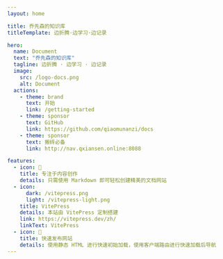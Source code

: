 ```yaml
---
layout: home

title: 乔先森的知识库
titleTemplate: 边折腾·边学习·边记录

hero:
  name: Document
  text: "乔先森的知识库"
  tagline: 边折腾 · 边学习 · 边记录
  image:
    src: /logo-docs.png
    alt: Document
  actions:
    - theme: brand
      text: 开始
      link: /getting-started
    - theme: sponsor
      text: GitHub
      link: https://github.com/qiaomunanzi/docs
    - theme: sponsor
      text: 搬砖必备
      link: http://nav.qxiansen.online:8088

features:
  - icon: 📝
    title: 专注于内容创作
    details: 只需使用 Markdown 即可轻松创建精美的文档网站
  - icon: 
      dark: /vitepress.png
      light: /vitepress-light.png
    title: VitePress
    details: 本站由 VitePress 定制搭建
    link: https://vitepress.dev/zh/
    linkText: VitePress
  - icon: 🚀
    title: 快速发布网站
    details: 使用静态 HTML 进行快速初始加载，使用客户端路由进行快速加载后导航
---
```


<HomeUnderline />

<confetti />

<busuanzi />


